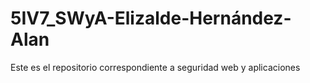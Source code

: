 # 5IV7_SWyA-Elizalde-Hernández-Alan
Este es el repositorio correspondiente a seguridad web y aplicaciones
